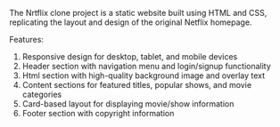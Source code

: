 The Nrtflix clone project is a static website built using HTML and CSS, replicating the layout and design of the original Netflix homepage.

Features:
1. Responsive design for desktop, tablet, and mobile devices
2. Header section with navigation menu and login/signup functionality
3. Html section with high-quality background image and overlay text
4. Content sections for featured titles, popular shows, and movie categories
5. Card-based layout for displaying movie/show information
6. Footer section with copyright information
